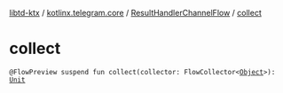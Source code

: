 [libtd-ktx](../../index.md) / [kotlinx.telegram.core](../index.md) / [ResultHandlerChannelFlow](index.md) / [collect](./collect.md)

# collect

`@FlowPreview suspend fun collect(collector: FlowCollector<`[`Object`](https://tdlibx.github.io/td/docs/org/drinkless/td/libcore/telegram/TdApi.Object.html)`>): `[`Unit`](https://kotlinlang.org/api/latest/jvm/stdlib/kotlin/-unit/index.html)